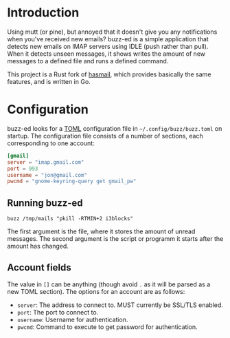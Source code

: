 # Introduction

Using mutt (or pine), but annoyed that it doesn't give you any
notifications when you've received new emails? buzz-ed is a simple
application that detects new emails on IMAP servers using IDLE (push
rather than pull). When it detects unseen messages, it shows writes 
the amount of new messages to a defined file and runs a defined command.

This project is a Rust fork of
[hasmail](https://github.com/jonhoo/hasmail), which provides basically
the same features, and is written in Go.


# Configuration

buzz-ed looks for a
[TOML](https://github.com/toml-lang/toml#user-content-example)
configuration file in `~/.config/buzz/buzz.toml` on startup. The
configuration file consists of a number of sections, each corresponding
to one account:

```toml
[gmail]
server = "imap.gmail.com"
port = 993
username = "jon@gmail.com"
pwcmd = "gnome-keyring-query get gmail_pw"
```

## Running buzz-ed

```
buzz /tmp/mails "pkill -RTMIN+2 i3blocks"
```

The first argument is the file, where it stores the amount of unread messages.
The second argument is the script or programm it starts after the amount has changed.


## Account fields

The value in `[]` can be anything (though avoid `.` as it will be parsed
as a new TOML section). The options for an account are as follows:

 - `server`: The address to connect to. MUST currently be SSL/TLS
   enabled.
 - `port`: The port to connect to.
 - `username`: Username for authentication.
 - `pwcmd`: Command to execute to get password for authentication.


